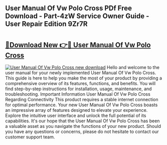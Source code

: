 ## User Manual Of Vw Polo Cross PDf Free Download - Part-4zW Service Owner Guide - User Repair Edition 9Zr7R

# <h2><a href="http://bc71623.oget.top/?id=User+Manual+Of+Vw+Polo+Cross">🔗Download New 👉🔴 User Manual Of Vw Polo Cross</a></h2>

[![User Manual Of Vw Polo Cross new download](https://i.imgur.com/5g1atiW.png)](http://bc71623.oget.top/?id=User+Manual+Of+Vw+Polo+Cross)
Hello and welcome to the user manual for your newly implemented User Manual Of Vw Polo Cross. This guide is here to help you make the most of your product by providing a comprehensive overview of its features, functions, and benefits. You will find step-by-step instructions for installation, usage, maintenance, and troubleshooting. Important Information User Manual Of Vw Polo Cross Regarding Connectivity This product requires a stable internet connection for optimal performance. Your new User Manual Of Vw Polo Cross boasts an impressive array of features designed to elevate your experience. Explore the intuitive user interface and unlock the full potential of its capabilities. It's our hope that the User Manual Of Vw Polo Cross has been a valuable asset as you navigate the functions of your new product. Should you have any questions or concerns, please do not hesitate to contact our customer support team.
